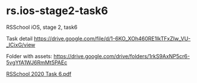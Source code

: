 # rs.ios-stage2-task6
RSSchool iOS, stage 2, task6

Task detail
https://drive.google.com/file/d/1-6KO_XOh460RE1IkTFxZIw_VU-_ICixG/view

Folder with assets:
https://drive.google.com/drive/folders/1rkS9AxNP5cr6-5vgYfA1WJ6RmMt5PAEc


[RSSchool 2020 Task 6.pdf](https://github.com/kill-me-baby/rs.ios-stage2-task6/files/6159967/RSSchool.2020.Task.6.pdf)
